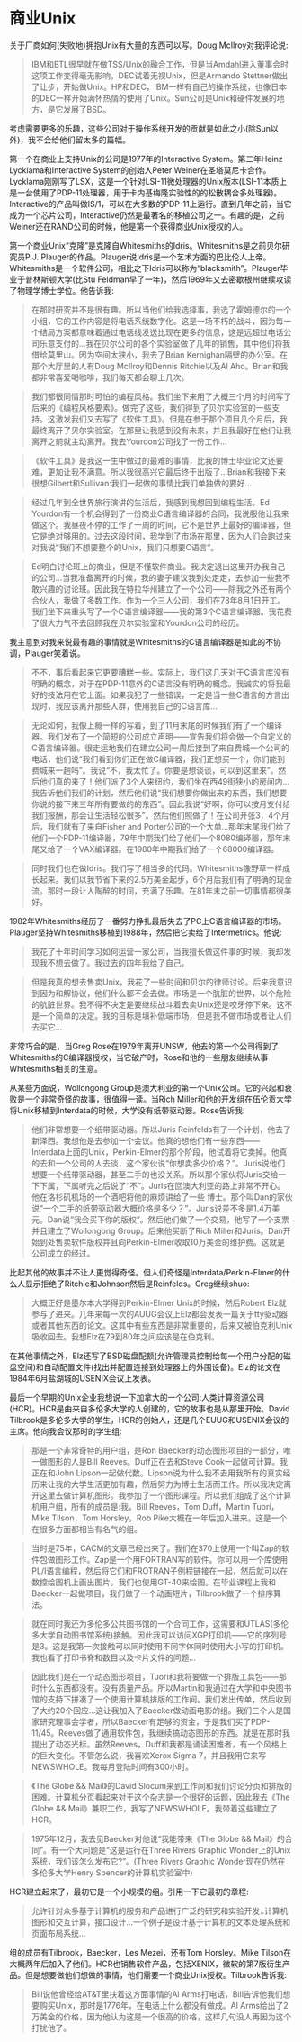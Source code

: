 # 商业Unix

关于厂商如何(失败地)拥抱Unix有大量的东西可以写。Doug McIlroy对我评论说:

> IBM和BTL很早就在做TSS/Unix的融合工作，但是当Amdahl进入董事会时这项工作变得毫无影响。DEC试着无视Unix，但是Armando Stettner做出了让步，开始做Unix。HP和DEC，IBM一样有自己的操作系统，也像日本的DEC一样开始满怀热情的使用了Unix。Sun公司是Unix和硬件发展的地方，是它发展了BSD。

考虑需要更多的乐趣，这些公司对于操作系统开发的贡献是如此之小(除Sun以外)，我不会给他们留太多的篇幅。

第一个在商业上支持Unix的公司是1977年的Interactive System。第二年Heinz Lycklama和Interactive System的创始人Peter Weiner在圣塔莫尼卡合作。Lycklama刚刚写了LSX，这是一个针对LSI-11微处理器的Unix版本(LSI-11本质上是一台使用了PDP-11处理器，用于卡内基梅隆实验性的的松散耦合多处理器)。Interactive的产品叫做IS/1，可以在大多数的PDP-11上运行。直到几年之前，当它成为一个芯片公司，Interactive仍然是最著名的移植公司之一。有趣的是，之前Weiner还在RAND公司的时候，他是第一个获得商业Unix授权的人。

第一个商业Unix“克隆”是克隆自Whitesmiths的Idris。Whitesmiths是之前贝尔研究员P.J. Plauger的作品。Plauger说Idris是一个艺术方面的巴比伦人上帝。Whitesmiths是一个软件公司，相比之下Idris可以称为“blacksmith”。Plauger毕业于普林斯顿大学(比Stu Feldman早了一年)，然后1969年又去密歇根州继续攻读了物理学博士学位。他告诉我:

> 在那时研究并不是很有趣。所以当他们给我选择事，我选了霍姆德尔的一个小组，它的工作内容是将电话系统数字化。这是一场不朽的战斗，因为每一个结局方案都意味着通过电话线发送比现在更多的信息，这是远超过电话公司乐意支付的...我在贝尔公司的各个实验室做了几年的销售，其中他们将我借给莫里山。因为空间太狭小，我去了Brian Kernighan隔壁的办公室。在那个大厅里的人有Doug McIlroy和Dennis Ritchie以及Al Aho。Brian和我都非常喜爱喝咖啡，我们每天都会聊上几次。

> 我们都很同情那时可怕的编程风格。我们坐下来用了大概三个月的时间写了后来的《编程风格要素》。做完了这些，我们得到了贝尔实验室的一些支持。这激发我们又去写了《软件工具》。但是在参于那个项目几个月后，我最终离开了贝尔实验室。在那里让我感到没有未来，并且我最好在他们让我离开之前就主动离开。我去Yourdon公司找了一份工作...

> 《软件工具》是我这一生中做过的最难的事情，比我的博士毕业论文还要难，更加让我不满意。所以我很高兴它最后终于出版了...Brian和我接下来很想Gilbert和Sullivan:我们一起做的事情比我们单独做的要好...

> 经过几年到全世界旅行演讲的生活后，我感到我想回到编程生活。Ed Yourdon有一个机会得到了一份商业C语言编译器的合同，我说服他让我来做这个。我昼夜不停的工作了一周的时间，它不是世界上最好的编译器，但它是绝对够用的。过去这段时间，我学到了市场在那里，因为人们会跑过来对我说“我们不想要整个的Unix，我们只想要C语言”。

> Ed明白讨论班上的商业，但是不懂软件商业。我决定退出这里开办我自己的公司...当我准备离开的时候，我的妻子建议我到处走走，去参加一些我不敢兴趣的讨论班。因此我在特拉华州建立了一个公司——除我之外还有两个合伙人，我做了多数工作。作为一个三人公司，我们在78年8月1日开工。我们坐下来重头写了一个C语言编译器——我的第3个C语言编译器。我花费了很大力气不去回顾我在贝尔实验室和Yourdon公司的经历。

我主意到对我来说最有趣的事情就是Whitesmiths的C语言编译器是如此的不协调，Plauger笑着说。

> 不不，事后看起来它更要糟糕一些。实际上，我们这几天对于C语言库没有明确的概念，对于在PDP-11意外的C语言没有明确的概念。我诚实的将我最好的技法用在它上面。如果我犯了一些错误，一定是当一些C语言的方言出现时，我应该离开那些人群，使用我自己的C语言库...

> 无论如何，我像上瘾一样的写着，到了11月末尾的时候我们有了一个编译器。我们发布了一个简短的公司成立声明——宣告我们将会做一个自定义的C语言编译器。很走运地我们在建立公司一周后接到了来自费城一个公司的电话，他们说“我们看到你们正在做C编译器，我们正想买一个，你们能到费城来一趟吗”。我说“不，我太忙了。你要是想谈谈，可以到这里来”。然后他们真的来了！他们派了3个人来纽约，我们坐在西49街狭小的房间内...我告诉他们我们的计划，然后他们说“我们想要你做出来的东西，我们想要你说的接下来三年所有要做的的东西”。因此我说“好啊，你可以按月支付给我们报酬，那会让生活轻松很多”。然后他们照做了！在公司开张3，4个月后，我们就有了来自Fisher and Porter公司的一个大单...那年末尾我们给了他们一个PDP-11编译器，79年中期我们给了他们一个8080编译器，那年末尾又给了一个VAX编译器。在1980年中期我们给了一个68000编译器。

> 同时我们也在做Idris。我们写了相当多的代码。Whitesmiths像野草一样成长起来。我们以我节省下来的2.5万美金起步，6个月后我们有了明确的现金流。那时一段让人陶醉的时间，充满了乐趣。在81年末之前一切事情都很美好。

1982年Whitesmiths经历了一番努力挣扎最后失去了PC上C语言编译器的市场。Plauger坚持Whitesmiths移植到1988年，然后把它卖给了Intermetrics。他说:

> 我花了十年时间学习如何运营一家公司，当我擅长做这件事的时候，我却发现我不想去做了。我过去的四年我给了自己。

> 但是我真的想去售卖Unix，我花了一些时间和贝尔的律师讨论。后来我意识到因为和解协议，他们什么都不会去做。市场是一个肮脏的世界，以个危险的肮脏世界。我不得不决定是要继续战斗着去卖Unix还是咬牙停下来。这不是一个简单的决定。我的目标是填补低端市场，但是我不做市场或者让人们去买它...

非常巧合的是，当Greg Rose在1979年离开UNSW，他去的第一个公司得到了Whitesmiths的C编译器授权，当它破产时，Rose和他的一些朋友继续从事Whitesmiths相关的生意。

从某些方面说，Wollongong Group是澳大利亚的第一个Unix公司。它的兴起和衰败是一个非常奇怪的故事，很值得一读。当Rich Miller和他的开发组在伍伦贡大学将Unix移植到Interdata的时候，大学没有纸带驱动器。Rose告诉我:

> 他们非常想要一个纸带驱动器。所以Juris Reinfelds有了一个计划，他去了新泽西。我想他是去参加一个会议。他真的想他们有一些东西——Interdata上面的Unix，Perkin-Elmer的那个阶段，他试着将它卖掉。他真的去和一个公司的人去谈，这个家伙说“你想卖多少价格？”。Juris说他们想要一个纸带驱动器，甚至二手的也没关系。所以那个家伙将Juris交给一下下属，下属听完之后说了“不”。Juris在回澳大利亚的路上非常不开心。他在洛杉矶机场的一个酒吧将他的麻烦讲给了一些 博士。那个叫Dan的家伙说“一个二手的纸带驱动器大概价格是多少？”。Juris说差不多是1.4万美元。Dan说“我会买下你的版权”。然后他们做了一个交易，他写了一个支票并且建立了Wollongong Group。后来他买断了Rich Miller和Juris。Dan开始到处售卖软件版权并且向Perkin-Elmer收取10万美金的维护费。这就是公司成立的经过。

比起其他的故事并不让人更觉得奇怪。但人们奇怪是Interdata/Perkin-Elmer的什么人显示拒绝了Ritchie和Johnson然后是Reinfelds。Greg继续shuo:

> 大概正好是墨尔本大学得到Perkin-Elmer Unix的时候，然后Robert Elz就参与了进来。几年来每一次的AUUG会议上Elz都会发表一篇关于tty驱动器或者其他东西的论文。这其中有些东西是非常重要的，后来又被伯克利Unix吸收回去。我想Elz在79到80年之间应该是在伯克利。

在其他事情之外，Elz还写了BSD磁盘配额(允许管理员控制给每一个用户分配的磁盘空间)和自动配置文件(找出并配置连接到处理器上的外围设备)。Elz的论文在1984年6月盐湖城的USENIX会议上发表。

最后一个早期的Unix企业我想说一下加拿大的一个公司:人类计算资源公司(HCR)。HCR是由来自多伦多大学的人创建的，它的故事也是从那里开始。David Tilbrook是多伦多大学的学生，HCR的创始人，还是几个EUUG和USENIX会议的主席。他向我会议那时的学生组:

> 那是一个非常奇特的用户组，是Ron Baecker的动态图形项目的一部分，唯一做图形的人是Bill Reeves。Duff正在去和Steve Cook一起做可计算。我正在和John Lipson一起做代数。Lipson说为什么我不去用我所有的真实经历来让我的大学生活更加有趣，然后努力为博士生活而工作。所以我决定离开这里去做计算机图形。我参加了一个图形课程。所以我们组成了这个计算机用户组，所有的成员是:我，Bill Reeves，Tom Duff，Martin Tuori，Mike Tilson，Tom Horsley。Rob Pike大概在一年后加入进来。这是一个在很多方面都相当有名气的组。

> 当时是75年，CACM的文章已经出来了。我们在370上使用一个叫Zap的软件包做图形工作。Zap是一个用FORTRAN写的软件。你可以用一个库使用PL/I语言编程，然后将它们和FROTRAN子例程链接在一起，然后就可以在数控绘图机上画出图片。我们也使用GT-40来绘图。在毕业课程上我和Baecker一起做项目，我们做了一个动画短片，Tilbrook做了一个排序算法。

> 就在同时我还为多伦多公共图书馆的一个合同工作，这需要和UTLAS(多伦多大学自动图书馆系统)接触。因此我可以访问XGP打印机——它的序列号是3。这是我第一次接触可以同时使用不同字体同时使用大小写的打印机。我也看了打印书脊和数目以及卡片文件的问题...

> 因此我们是在一个动态图形项目，Tuori和我将要做一个排版工具包——那时什么东西都没有。没有质量产品。所以Martin和我通过在大学和中央图书馆的支持下拼凑了一个使用计算机排版的工作间。我们发出传单，然后收到了大约20个回应...这让我加入了Baecker做动画电影的组。我们三个人是国家研究理事会学者，所以Baecker有足够的资金，于是我们买了PDP-11/45。Reeves做了通用软件包，我继续搞动态图形的东西。就是在那时我提出了动态光标。虽然Reeves，Duff和我都是诵读困难者，有一个风格上的巨大变化。不管怎么说，我喜欢Xerox Sigma 7，并且我用它来写NEWSWHOLE。我每月登陆时间有300小时。

> 《The Globe && Mail》的David Slocum来到工作间和我们讨论分页和排版的困难。计算机分页看起来对于这个杂志是一个很好的话题，因此我去《The Globe && Mail》兼职工作，我写了NEWSWHOLE。我带着这些建立了HCR。

> 1975年12月，我去见Baecker对他说“我能带来《The Globe && Mail》的合同”。有一个大问题是“这是运行在Three Rivers Graphic Wonder上的Unix系统，我们该怎么发布它?”。(Three Rivers Graphic Wonder现在仍然在多伦多大学Henry Spencer的计算机实验室中)

HCR建立起来了，最初它是一个小规模的组。引用一下它最初的章程:

> 允许针对众多基于计算机的服务和产品进行广泛的研究和实验开发..计算机图形和交互计算，接口设计...一个例子是设计基于计算机的文本处理系统和页面布局系统...

组的成员有Tilbrook，Baecker，Les Mezei，还有Tom Horsley。Mike Tilson在大概两年后加入了他们。HCR也销售软件产品，包括XENIX，微软的第7版衍生产品。但是想要做他们想做的事情，他们需要一个商业Unix授权。Tilbrook告诉我:

> Bill说他曾经给AT&T里扶着这方面事情的Al Arms打电话，Bill告诉他我们想要购买Unix，那时是1776年，在电话上什么都没有做成。Al Arms给出了2万美金的价格，因为他认为这是一个很高的价格，这样几句没人再因为这个打扰他了。

